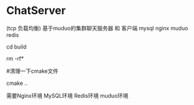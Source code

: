 # ChatServer
(tcp 负载均衡) 基于muduo的集群聊天服务器 和 客户端  mysql nginx muduo redis

cd build

rm -rf*

#清理一下cmake文件

cmake ..

需要Nginx环境 MySQL环境 Redis环境 muduo环境
